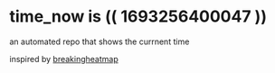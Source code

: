 # time_now is (( 1693256400047 ))

an automated repo that shows the currnent time

inspired by [breakingheatmap](https://github.com/breakingheatmap/breakingheatmap)